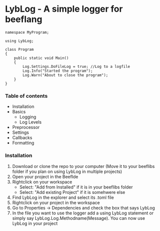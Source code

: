 # LybLog - A simple logger for beeflang

```
namespace MyProgram;

using LybLog;

class Program
{
	public static void Main()
	{
		Log.Settings.DoFileLog = true; //Log to a logfile
		Log.Info("Started the program");
		Log.Warn("About to close the program");
	}
}
```

### Table of contents
- Installation
- Basics
  - Logging
  - Log Levels
- Preprocessor
- Settings
- Callbacks
- Formatting

### Installation
1. Download or clone the repo to your computer (Move it to your beeflibs folder if you plan on using LybLog in multiple projects)
2. Open your project in the BeefIde
3. Rightclick on your workspace
   - Select: "Add from Installed" if it is in your beeflibs folder
   - Select: "Add existing Project" if it is somehwere else
4. Find LybLog in the explorer and select its .toml file
5. Rightclick on your project in the workspace
6. Go to Properties -> Dependencies and check the box that says LybLog
7. In the file you want to use the logger add a using LybLog statement or simply say LybLog.Log.Methodname(Message). You can now use LybLog in your project


